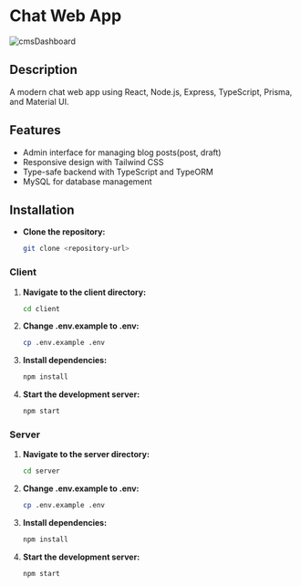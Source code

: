 # Chat Web App

![cmsDashboard](https://github.com/user-attachments/assets/3d0955ec-38fe-4332-bc1b-67621419f0ea)



## Description
A modern chat web app using React, Node.js, Express, TypeScript, Prisma, and Material UI.

## Features
- Admin interface for managing blog posts(post, draft)
- Responsive design with Tailwind CSS
- Type-safe backend with TypeScript and TypeORM
- MySQL for database management

## Installation

- **Clone the repository:**
   ```bash
   git clone <repository-url>

### Client


1. **Navigate to the client directory:**
   ```bash
   cd client

2. **Change .env.example to .env:**
   ```bash
   cp .env.example .env

3. **Install dependencies:**
   ```bash
   npm install

4. **Start the development server:**
   ```bash
   npm start
   
### Server

1. **Navigate to the server directory:**
   ```bash
   cd server

2. **Change .env.example to .env:**
   ```bash
   cp .env.example .env

3. **Install dependencies:**
   ```bash
   npm install

4. **Start the development server:**
   ```bash
   npm start
